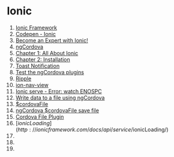 # Ionic

1. [Ionic Framework](http://ionicframework.com/)
1. [Codepen - Ionic](http://codepen.io/ionic/)
1. [Become an Expert with Ionic!](http://learn.ionicframework.com/)
1. [ngCordova](http://ngcordova.com/)
1. [Chapter 1: All About Ionic](http://ionicframework.com/docs/guide/preface.html)
1. [Chapter 2: Installation](http://ionicframework.com/docs/guide/installation.html)
1. [Toast Notification](http://forum.ionicframework.com/t/toast-notification/1067)
1. [Test the ngCordova plugins](http://forum.ionicframework.com/t/how-can-i-test-the-ngcordova-plugins-during-development-in-a-browser/10025/1)
1. [Ripple](https://chrome.google.com/webstore/detail/ripple-emulator-beta/geelfhphabnejjhdalkjhgipohgpdnoc?hl=pt-br)
1. [ion-nav-view](http://ionicframework.com/docs/api/directive/ionNavView/)
1. [Ionic serve - Error: watch ENOSPC](http://forum.ionicframework.com/t/ionic-serve-error-watch-enospc/5931)
1. [Write data to a file using ngCordova](http://forum.ionicframework.com/t/how-to-write-data-to-a-file-using-ngcordova/10943)
1. [$cordovaFile](http://ngcordova.com/docs/#File)
1. [ngCordova $cordovaFile save file](http://forum.ionicframework.com/t/ngcordova-cordovafile-save-file-to-camera-roll/10409)
1. [Cordova File Plugin](http://plugins.cordova.io/#/package/org.apache.cordova.file)
1. [$ionicLoading](http://ionicframework.com/docs/api/service/$ionicLoading/)
1. []()
1. []()
1. []()